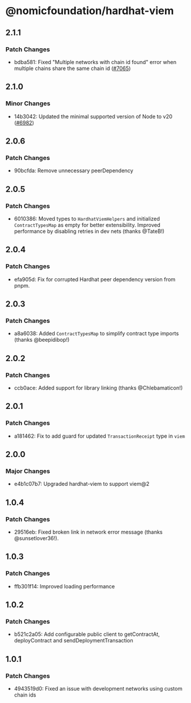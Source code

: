 # @nomicfoundation/hardhat-viem

## 2.1.1

### Patch Changes

- bdba581: Fixed "Multiple networks with chain id found" error when multiple chains share the same chain id ([#7065](https://github.com/NomicFoundation/hardhat/issues/7065))

## 2.1.0

### Minor Changes

- 14b3042: Updated the minimal supported version of Node to v20 ([#6982](https://github.com/NomicFoundation/hardhat/pull/6982))

## 2.0.6

### Patch Changes

- 90bcfda: Remove unnecessary peerDependency

## 2.0.5

### Patch Changes

- 6010386: Moved types to `HardhatViemHelpers` and initialized `ContractTypesMap` as empty for better extensibility. Improved performance by disabling retries in dev nets (thanks @TateB!)

## 2.0.4

### Patch Changes

- efa905d: Fix for corrupted Hardhat peer dependency version from pnpm.

## 2.0.3

### Patch Changes

- a8a6038: Added `ContractTypesMap` to simplify contract type imports (thanks @beepidibop!)

## 2.0.2

### Patch Changes

- ccb0ace: Added support for library linking (thanks @Chlebamaticon!)

## 2.0.1

### Patch Changes

- a181462: Fix to add guard for updated `TransactionReceipt` type in `viem`

## 2.0.0

### Major Changes

- e4b1c07b7: Upgraded hardhat-viem to support viem@2

## 1.0.4

### Patch Changes

- 29516eb: Fixed broken link in network error message (thanks @sunsetlover36!).

## 1.0.3

### Patch Changes

- ffb301f14: Improved loading performance

## 1.0.2

### Patch Changes

- b521c2a05: Add configurable public client to getContractAt, deployContract and sendDeploymentTransaction

## 1.0.1

### Patch Changes

- 4943519d0: Fixed an issue with development networks using custom chain ids
